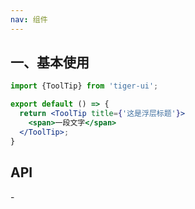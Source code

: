 ```yaml
---
nav: 组件
---
```


## 一、基本使用
```jsx
import {ToolTip} from 'tiger-ui';

export default () => {
  return <ToolTip title={'这是浮层标题'}>
    <span>一段文字</span>
  </ToolTip>;
}
```

## API
\-
